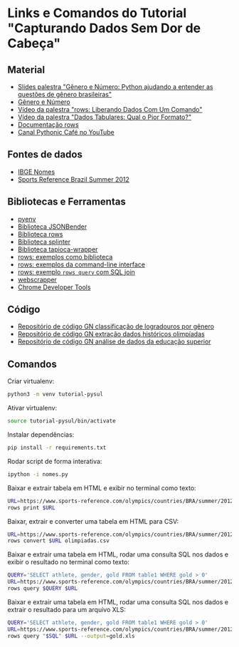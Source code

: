 # Links e Comandos do Tutorial "Capturando Dados Sem Dor de Cabeça"

## Material

- [Slides palestra "Gênero e Número: Python ajudando a entender as questões de gênero brasileiras"](http://bit.ly/pysul-gn)
- [Gênero e Número](http://generonumero.media/)
- [Vídeo da palestra "rows: Liberando Dados Com Um Comando"](https://www.youtube.com/watch?v=XzvDsZf_Spwi&list=PL461EA301371D1BD6&index=19)
- [Vídeo da palestra "Dados Tabulares: Qual o Pior Formato?"](https://www.youtube.com/watch?v=mVkWZVtZDT0)
- [Documentação rows](http://turicas.info/rows)
- [Canal Pythonic Café no YouTube](https://www.youtube.com/c/PythonicCafe)


## Fontes de dados

- [IBGE Nomes](http://www.ibge.gov.br/censo2010/apps/nomes/)
- [Sports Reference Brazil Summer 2012](sports-reference.com/olympics/countries/BRA/summer/2012/)


## Bibliotecas e Ferramentas

- [pyenv](https://github.com/pyenv/pyenv)
- [Biblioteca JSONBender](https://github.com/Onyo/jsonbender)
- [Biblioteca rows](https://github.com/turicas/rows)
- [Biblioteca splinter](https://splinter.readthedocs.io/en/latest/)
- [Biblioteca tapioca-wrapper](https://github.com/vintasoftware/tapioca-wrapper)
- [rows: exemplos como biblioteca](https://github.com/turicas/rows/tree/develop/examples/library)
- [rows: exemplos da command-line interface](https://github.com/turicas/rows/tree/develop/examples/cli)
- [rows: exemplo `rows query` com SQL join](https://github.com/turicas/rows/blob/develop/examples/cli/query.sh)
- [webscrapper](http://webscraper.io/)
- [Chrome Developer Tools](https://developer.chrome.com/devtools)


## Código

- [Repositório de código GN classificação de logradouros por gênero](https://github.com/generonumero/logradouros/)
- [Repositório de código GN extração dados históricos olimpíadas](https://github.com/generonumero/olimpiadas/)
- [Repositório de código GN análise de dados da educação superior](https://github.com/generonumero/educacao/)


## Comandos

Criar virtualenv:

```bash
python3 -m venv tutorial-pysul
```

Ativar virtualenv:

```bash
source tutorial-pysul/bin/activate
```

Instalar dependências:

```bash
pip install -r requirements.txt
```

Rodar script de forma interativa:

```bash
ipython -i nomes.py
```

Baixar e extrair tabela em HTML e exibir no terminal como texto:

```bash
URL=https://www.sports-reference.com/olympics/countries/BRA/summer/2012/
rows print $URL
```

Baixar, extrair e converter uma tabela em HTML para CSV:

```bash
URL=https://www.sports-reference.com/olympics/countries/BRA/summer/2012/
rows convert $URL olimpiadas.csv
```

Baixar e extrair uma tabela em HTML, rodar uma consulta SQL nos dados e exibir o resultado no terminal como texto:

```bash
QUERY='SELECT athlete, gender, gold FROM table1 WHERE gold > 0'
URL=https://www.sports-reference.com/olympics/countries/BRA/summer/2012/
rows query $QUERY $URL
```

Baixar e extrair uma tabela em HTML, rodar uma consulta SQL nos dados e extrair o resultado para um arquivo XLS:

```bash
QUERY='SELECT athlete, gender, gold FROM table1 WHERE gold > 0'
URL=https://www.sports-reference.com/olympics/countries/BRA/summer/2012/
rows query "$SQL" $URL --output=gold.xls
```
